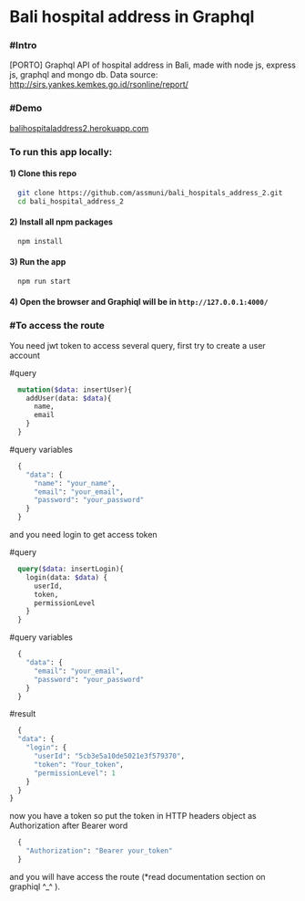 # Bali hospital address in Graphql

### #Intro
[PORTO] Graphql API of hospital address in Bali, made with node js, express js, graphql and mongo db.
Data source: http://sirs.yankes.kemkes.go.id/rsonline/report/

### #Demo
[balihospitaladdress2.herokuapp.com](https://balihospitaladdress2.herokuapp.com/graphql) 

### To run this app locally:
#### 1) Clone this repo

```bash
  git clone https://github.com/assmuni/bali_hospitals_address_2.git
  cd bali_hospital_address_2
```

#### 2) Install all npm packages

```bash
  npm install
```

#### 3) Run the app
```bash
  npm run start
```

#### 4) Open the browser and Graphiql will be in `http://127.0.0.1:4000/`

### #To access the route
You need jwt token to access several query, first try to create a user account

#query
```graphql
  mutation($data: insertUser){
    addUser(data: $data){
      name,	
      email
    }
  }
```

#query variables
```graphql
  {
    "data": {
      "name": "your_name",
      "email": "your_email",
      "password": "your_password"
    }
  }
```
and you need login to get access token

#query
```graphql
  query($data: insertLogin){
    login(data: $data) {
      userId,
      token,
      permissionLevel
    }
  }
```

#query variables
```graphql
  {
    "data": {
      "email": "your_email",
      "password": "your_password"
    }
  }
```

#result
```graphql
  {
  "data": {
    "login": {
      "userId": "5cb3e5a10de5021e3f579370",
      "token": "Your_token",
      "permissionLevel": 1
    }
  }
}
```
now you have a token so put the token in HTTP headers object as Authorization after Bearer word

```graphql
  {
    "Authorization": "Bearer your_token"
  }
```

and you will have access the route (*read documentation section on graphiql ^_^ ).
